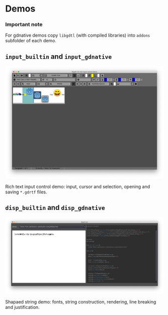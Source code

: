 # Demos

### Important note

For gdnative demos copy `libgdtl` (with compiled libraries) into `addons` subfolder of each demo.

## `input_builtin` and `input_gdnative`

![input demo screenshot](input_sshot.png)

Rich text input control demo: input, cursor and selection, opening and saving `*.gdrtf` files.

## `disp_builtin` and `disp_gdnative`

![disp demo screenshot](disp_sshot.png)

Shapaed string demo: fonts, string construction, rendering, line breaking and justification.

